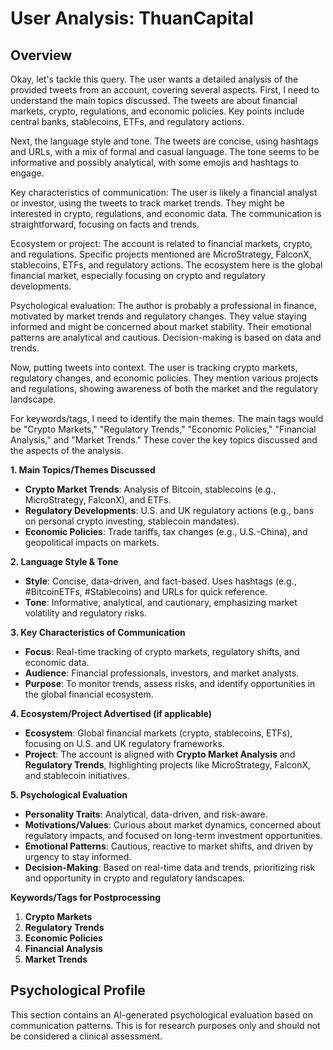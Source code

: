 # User Analysis: ThuanCapital

## Overview

<think>
Okay, let's tackle this query. The user wants a detailed analysis of the provided tweets from an account, covering several aspects. First, I need to understand the main topics discussed. The tweets are about financial markets, crypto, regulations, and economic policies. Key points include central banks, stablecoins, ETFs, and regulatory actions.

Next, the language style and tone. The tweets are concise, using hashtags and URLs, with a mix of formal and casual language. The tone seems to be informative and possibly analytical, with some emojis and hashtags to engage.

Key characteristics of communication: The user is likely a financial analyst or investor, using the tweets to track market trends. They might be interested in crypto, regulations, and economic data. The communication is straightforward, focusing on facts and trends.

Ecosystem or project: The account is related to financial markets, crypto, and regulations. Specific projects mentioned are MicroStrategy, FalconX, stablecoins, ETFs, and regulatory actions. The ecosystem here is the global financial market, especially focusing on crypto and regulatory developments.

Psychological evaluation: The author is probably a professional in finance, motivated by market trends and regulatory changes. They value staying informed and might be concerned about market stability. Their emotional patterns are analytical and cautious. Decision-making is based on data and trends.

Now, putting tweets into context. The user is tracking crypto markets, regulatory changes, and economic policies. They mention various projects and regulations, showing awareness of both the market and the regulatory landscape.

For keywords/tags, I need to identify the main themes. The main tags would be "Crypto Markets," "Regulatory Trends," "Economic Policies," "Financial Analysis," and "Market Trends." These cover the key topics discussed and the aspects of the analysis.
</think>

**1. Main Topics/Themes Discussed**  
- **Crypto Market Trends**: Analysis of Bitcoin, stablecoins (e.g., MicroStrategy, FalconX), and ETFs.  
- **Regulatory Developments**: U.S. and UK regulatory actions (e.g., bans on personal crypto investing, stablecoin mandates).  
- **Economic Policies**: Trade tariffs, tax changes (e.g., U.S.-China), and geopolitical impacts on markets.  

**2. Language Style & Tone**  
- **Style**: Concise, data-driven, and fact-based. Uses hashtags (e.g., #BitcoinETFs, #Stablecoins) and URLs for quick reference.  
- **Tone**: Informative, analytical, and cautionary, emphasizing market volatility and regulatory risks.  

**3. Key Characteristics of Communication**  
- **Focus**: Real-time tracking of crypto markets, regulatory shifts, and economic data.  
- **Audience**: Financial professionals, investors, and market analysts.  
- **Purpose**: To monitor trends, assess risks, and identify opportunities in the global financial ecosystem.  

**4. Ecosystem/Project Advertised (if applicable)**  
- **Ecosystem**: Global financial markets (crypto, stablecoins, ETFs), focusing on U.S. and UK regulatory frameworks.  
- **Project**: The account is aligned with **Crypto Market Analysis** and **Regulatory Trends**, highlighting projects like MicroStrategy, FalconX, and stablecoin initiatives.  

**5. Psychological Evaluation**  
- **Personality Traits**: Analytical, data-driven, and risk-aware.  
- **Motivations/Values**: Curious about market dynamics, concerned about regulatory impacts, and focused on long-term investment opportunities.  
- **Emotional Patterns**: Cautious, reactive to market shifts, and driven by urgency to stay informed.  
- **Decision-Making**: Based on real-time data and trends, prioritizing risk and opportunity in crypto and regulatory landscapes.  

**Keywords/Tags for Postprocessing**  
1. **Crypto Markets**  
2. **Regulatory Trends**  
3. **Economic Policies**  
4. **Financial Analysis**  
5. **Market Trends**

## Psychological Profile

This section contains an AI-generated psychological evaluation based on communication patterns. This is for research purposes only and should not be considered a clinical assessment.